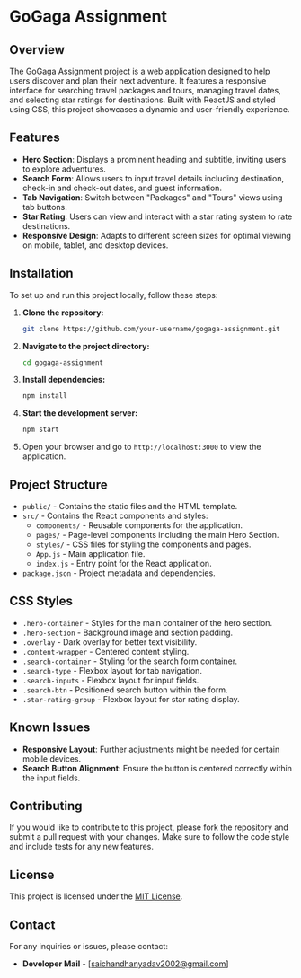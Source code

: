 # GoGaga Assignment

## Overview

The GoGaga Assignment project is a web application designed to help users discover and plan their next adventure. It features a responsive interface for searching travel packages and tours, managing travel dates, and selecting star ratings for destinations. Built with ReactJS and styled using CSS, this project showcases a dynamic and user-friendly experience.

## Features

- **Hero Section**: Displays a prominent heading and subtitle, inviting users to explore adventures.
- **Search Form**: Allows users to input travel details including destination, check-in and check-out dates, and guest information.
- **Tab Navigation**: Switch between "Packages" and "Tours" views using tab buttons.
- **Star Rating**: Users can view and interact with a star rating system to rate destinations.
- **Responsive Design**: Adapts to different screen sizes for optimal viewing on mobile, tablet, and desktop devices.

## Installation

To set up and run this project locally, follow these steps:

1. **Clone the repository:**

   ```bash
   git clone https://github.com/your-username/gogaga-assignment.git
   ```

2. **Navigate to the project directory:**

   ```bash
   cd gogaga-assignment
   ```

3. **Install dependencies:**

   ```bash
   npm install
   ```

4. **Start the development server:**

   ```bash
   npm start
   ```

5. Open your browser and go to `http://localhost:3000` to view the application.

## Project Structure

- `public/` - Contains the static files and the HTML template.
- `src/` - Contains the React components and styles:
  - `components/` - Reusable components for the application.
  - `pages/` - Page-level components including the main Hero Section.
  - `styles/` - CSS files for styling the components and pages.
  - `App.js` - Main application file.
  - `index.js` - Entry point for the React application.
- `package.json` - Project metadata and dependencies.

## CSS Styles

- `.hero-container` - Styles for the main container of the hero section.
- `.hero-section` - Background image and section padding.
- `.overlay` - Dark overlay for better text visibility.
- `.content-wrapper` - Centered content styling.
- `.search-container` - Styling for the search form container.
- `.search-type` - Flexbox layout for tab navigation.
- `.search-inputs` - Flexbox layout for input fields.
- `.search-btn` - Positioned search button within the form.
- `.star-rating-group` - Flexbox layout for star rating display.

## Known Issues

- **Responsive Layout**: Further adjustments might be needed for certain mobile devices.
- **Search Button Alignment**: Ensure the button is centered correctly within the input fields.

## Contributing

If you would like to contribute to this project, please fork the repository and submit a pull request with your changes. Make sure to follow the code style and include tests for any new features.

## License

This project is licensed under the [MIT License](LICENSE).

## Contact

For any inquiries or issues, please contact:

- **Developer Mail** - [saichandhanyadav2002@gmail.com]
